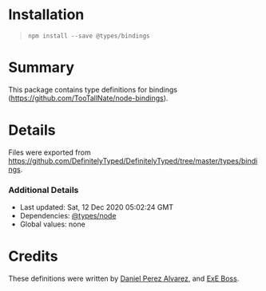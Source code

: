 # Installation
> `npm install --save @types/bindings`

# Summary
This package contains type definitions for bindings (https://github.com/TooTallNate/node-bindings).

# Details
Files were exported from https://github.com/DefinitelyTyped/DefinitelyTyped/tree/master/types/bindings.

### Additional Details
 * Last updated: Sat, 12 Dec 2020 05:02:24 GMT
 * Dependencies: [@types/node](https://npmjs.com/package/@types/node)
 * Global values: none

# Credits
These definitions were written by [Daniel Perez Alvarez](https://github.com/unindented), and [ExE Boss](https://github.com/ExE-Boss).
